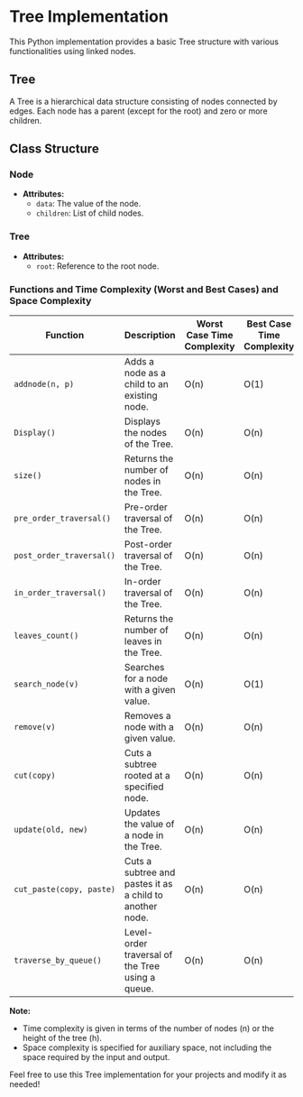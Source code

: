 # Tree Implementation

This Python implementation provides a basic Tree structure with various functionalities using linked nodes.

## Tree

A Tree is a hierarchical data structure consisting of nodes connected by edges. Each node has a parent (except for the root) and zero or more children.

## Class Structure

### Node
- **Attributes:**
  - `data`: The value of the node.
  - `children`: List of child nodes.

### Tree
- **Attributes:**
  - `root`: Reference to the root node.
  
### Functions and Time Complexity (Worst and Best Cases) and Space Complexity

| Function                              | Description                                   | Worst Case Time Complexity | Best Case Time Complexity | Space Complexity (Auxiliary) |
|---------------------------------------|-----------------------------------------------|----------------------------|---------------------------|-------------------------------|
| `addnode(n, p)`                       | Adds a node as a child to an existing node.   | O(n)                       | O(1)                      | O(1)                          |
| `Display()`                           | Displays the nodes of the Tree.               | O(n)                       | O(n)                      | O(h)                          |
| `size()`                              | Returns the number of nodes in the Tree.      | O(n)                       | O(n)                      | O(h)                          |
| `pre_order_traversal()`               | Pre-order traversal of the Tree.              | O(n)                       | O(n)                      | O(h)                          |
| `post_order_traversal()`              | Post-order traversal of the Tree.             | O(n)                       | O(n)                      | O(h)                          |
| `in_order_traversal()`                | In-order traversal of the Tree.               | O(n)                       | O(n)                      | O(h)                          |
| `leaves_count()`                      | Returns the number of leaves in the Tree.     | O(n)                       | O(n)                      | O(h)                          |
| `search_node(v)`                      | Searches for a node with a given value.       | O(n)                       | O(1)                      | O(1)                          |
| `remove(v)`                           | Removes a node with a given value.            | O(n)                       | O(n)                      | O(h)                          |
| `cut(copy)`                           | Cuts a subtree rooted at a specified node.   | O(n)                       | O(n)                      | O(h)                          |
| `update(old, new)`                    | Updates the value of a node in the Tree.     | O(n)                       | O(n)                      | O(h)                          |
| `cut_paste(copy, paste)`              | Cuts a subtree and pastes it as a child to another node. | O(n)            | O(n)                      | O(h)                          |
| `traverse_by_queue()`                 | Level-order traversal of the Tree using a queue. | O(n)                  | O(n)                      | O(h)                          |

**Note:**
- Time complexity is given in terms of the number of nodes (n) or the height of the tree (h).
- Space complexity is specified for auxiliary space, not including the space required by the input and output.

Feel free to use this Tree implementation for your projects and modify it as needed!
